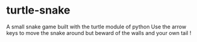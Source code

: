 # turtle-snake
A small snake game built with the turtle module of python
Use the arrow keys to move the snake around but beward of the walls and your own tail !
